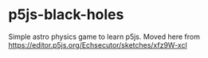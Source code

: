 # p5js-black-holes
Simple astro physics game to learn p5js. Moved here from https://editor.p5js.org/Echsecutor/sketches/xfz9W-xcl
